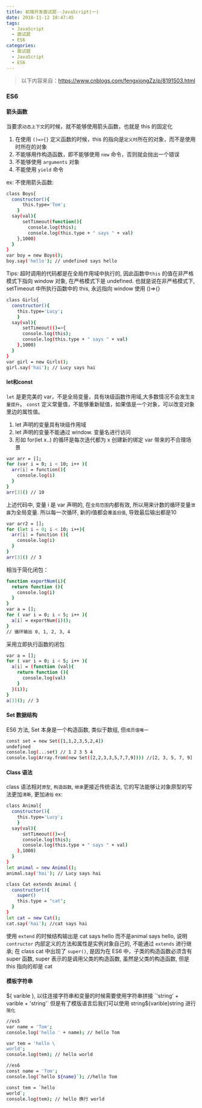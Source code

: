 ```yaml
---
title: 前端开发面试题--JavaScript(一)
date: 2018-11-12 18:47:45
tags:
  - JavaScript
  - 面试题
  - ES6
categories: 
  - 面试题
  - JavaScript
  - ES6
---
```

> 以下内容来自：https://www.cnblogs.com/fengxiongZz/p/8191503.html
### ES6
#### 箭头函数
  当要求`动态上下文`的时候，就不能够使用箭头函数，也就是   this 的固定化

  1. 在使用 `()=>{}` 定义函数的时候，this 的指向是`定义时`所在的对象，而不是使用时所在的对象
  2. 不能够用作构造函数，即不能够使用 `new` 命令，否则就会抛出一个错误
  3. 不能够使用 `arguments` 对象
  4. 不能使用 `yield` 命令 

ex:
不使用箭头函数: 
```bash
class Boys{
  constructor(){
	  this.type='Tom';
	}
  say(val){
      setTimeout(function(){
	    console.log(this);
	    console.log(this.type + " says " + val)
    },1000)
  }
}
var boy = new Boys();
boy.say('hello'); // undefined says hello
```
  Tips: 超时调用的代码都是在全局作用域中执行的, 因此函数中`this` 的值在非严格模式下指向 window 对象, 在严格模式下是 undefined. 也就是说在非严格模式下, setTimeout 中所执行函数中的 this, 永远指向 window
使用 ()=>{}
```bash
class Girls{
  constructor(){
    this.type='Lucy';
	}
  say(val){
      setTimeout(()=>{
      console.log(this);
      console.log(this.type + " says " + val)
    },1000)
  }
}
var girl = new Girls();
girl.say('hai'); // Lucy says hai
```

#### let和const
  `let` 是更完美的 var，不是全局变量，具有块级函数作用域,大多数情况不会发生`变量提升`。
  `const` 定义常量值，不能够重新赋值，如果值是一个对象，可以改变对象里边的属性值。
  1. let 声明的变量具有块级作用域
  2. let 声明的变量不能通过 window. 变量名进行访问
  3. 形如 for(let x..) 的循环是每次迭代都为 x 创建新的绑定
var 带来的不合理场景
```bash
var arr = [];
for (var i = 0; i < 10; i++ ){
  arr[i] = function(){
    console.log(i)
  }
}
arr[3]() // 10
```
上述代码中, 变量 i 是 var 声明的, 在`全局范围`内都有效, 所以用来计数的循环变量`泄露`为全局变量. 所以每一次循环, 新的i值都会`覆盖旧值`, 导致最后输出都是10
```bash
var arr2 = [];
for (let i = 0; i < 10; i++){
  arr[i] = function (){
    console.log(i)
  } 
}
arr[3]() // 3
```
相当于简化闭包：
```bash
function exportNum(i){
  return function (){
    console.log(i)
  }
}
var a = [];
for ( var i = 0; i < 5; i++ ){
  a[i] = exportNum(i)();
}
// 循环输出 0, 1, 2, 3, 4
```
采用立即执行函数的闭包
```bash
var a = [];
for ( var i = 0; i < 5; i++ ){
  a[i] = (function (val){
    return function (){
      console.log(val)
    }
  }(i));
}
a[3](); // 3
```
#### Set 数据结构
ES6 方法, Set 本身是一个构造函数, 类似于数组, 但`成员值唯一`
```bash
const set = new Set([1,1,2,3,5,2,4])
undefined
console.log(...set) // 1 2 3 5 4
console.log(Array.from(new Set([2,2,3,3,5,7,7,9]))) //[2, 3, 5, 7, 9]
```
#### Class 语法
class 语法相对`原型`, `构造函数`, `继承`更接近传统语法, 它的写法能够让对象原型的写法更加`清晰`, 更加`通俗`
ex:
```bash
class Animal{
  constructor(){
    this.type='Lucy';
	}
  say(val){
      setTimeout(()=>{
      console.log(this);
      console.log(this.type + " says " + val)
    },1000)
  }
}
let animal = new Animal();
animal.say('hai'); // Lucy says hai

class Cat extends Animal {
  constructor(){
    super()
    this.type = "cat";
  }
}
let cat = new Cat();
cat.say('hai'); //cat says hai
```
使用 `extend` 的时候结构输出是 cat says hello 而不是animal says hello, 说明 `contructor` 内部定义的方法和属性是实例对象自己的, 不能通过 `extends` 进行继承;
在 class cat 中出现了 `super()`, 是因为在 ES6 中，子类的构造函数必须含有 super 函数, super 表示的是调用父类的构造函数, 虽然是父类的构造函数, 但是 this 指向的却是 cat 

#### 模板字符串
${ varible }, 以往连接字符串和变量的时候需要使用字符串拼接 `'string' + varible + 'string'` 但是有了模版语言后我们可以使用 string${varible}string 进行`简化`
```bash
//es5 
var name = 'Tom';
console.log('hello ' + name); // hello Tom

var tem = 'hello \
world'; 
console.log(tem); // hello world

//es6
const name = 'Tom';
console.log(`hello ${name}`); //hello Tom

const tem = `hello
world`;
console.log(tem); // hello 换行 world
```


